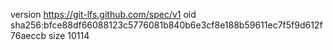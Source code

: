 version https://git-lfs.github.com/spec/v1
oid sha256:bfce88df66088123c5776081b840b6e3cf8e188b59611ec7f5f9d612f76aeccb
size 10114
